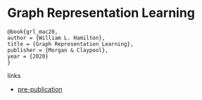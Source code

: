 # Graph Representation Learning

```
@book{grl_mac20,
author = {William L. Hamilton},
title = {Graph Representation Learning},
publisher = {Morgan & Claypool},
year = {2020}
}
```

links
- [pre-publication](https://www.cs.mcgill.ca/~wlh/grl_book/)
